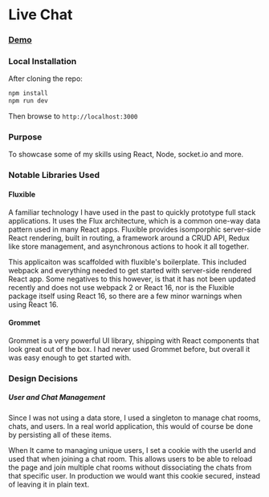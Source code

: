 # Live Chat

### [Demo](https://live-chat-lookback.herokuapp.com)

### Local Installation

After cloning the repo:

```bash
npm install
npm run dev
```
Then browse to ```http://localhost:3000```

### Purpose

To showcase some of my skills using React, Node, socket.io and more.

### Notable Libraries Used

#### Fluxible

A familiar technology I have used in the past to quickly prototype full stack applications. It uses the Flux architecture, which is a common one-way data pattern used in many React apps. Fluxible provides isomporphic server-side React rendering, built in routing, a framework around a CRUD API, Redux like store management, and asynchronous actions to hook it all together. 

This applicaiton was scaffolded with fluxible's boilerplate. This included webpack and everything needed to get started with server-side rendered React app. Some negatives to this however, is that it has not been updated recently and does not use webpack 2 or React 16, nor is the Fluxible package itself using React 16, so there are a few minor warnings when using React 16.  

#### Grommet

Grommet is a very powerful UI library, shipping with React components that look great out of the box. I had never used Grommet before, but overall it was easy enough to get started with.

### Design Decisions

##### User and Chat Management

Since I was not using a data store, I used a singleton to manage chat rooms, chats, and users. In a real world application, this would of course be done by persisting all of these items. 

When It came to managing unique users, I set a cookie with the userId and used that when joining a chat room. This allows users to be able to reload the page and join multiple chat rooms without dissociating the chats from that specific user. In production we would want this cookie secured, instead of leaving it in plain text.